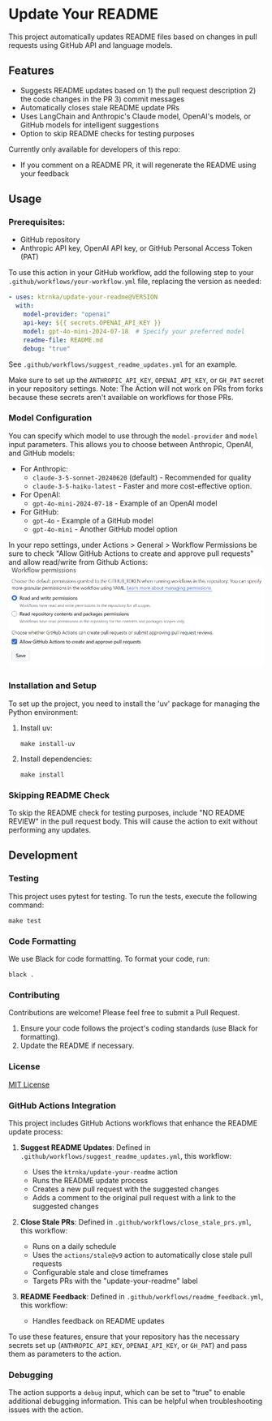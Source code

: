 # Update Your README

This project automatically updates README files based on changes in pull requests using GitHub API and language models.

## Features

- Suggests README updates based on 1) the pull request description 2) the code changes in the PR 3) commit messages
- Automatically closes stale README update PRs
- Uses LangChain and Anthropic's Claude model, OpenAI's models, or GitHub models for intelligent suggestions
- Option to skip README checks for testing purposes

Currently only available for developers of this repo:
- If you comment on a README PR, it will regenerate the README using your feedback

## Usage

### Prerequisites:

- GitHub repository
- Anthropic API key, OpenAI API key, or GitHub Personal Access Token (PAT)

To use this action in your GitHub workflow, add the following step to your `.github/workflows/your-workflow.yml` file, replacing the version as needed:

```yaml
- uses: ktrnka/update-your-readme@VERSION
  with:
    model-provider: "openai"
    api-key: ${{ secrets.OPENAI_API_KEY }}
    model: gpt-4o-mini-2024-07-18  # Specify your preferred model
    readme-file: README.md
    debug: "true"
```

See `.github/workflows/suggest_readme_updates.yml` for an example.

Make sure to set up the `ANTHROPIC_API_KEY`, `OPENAI_API_KEY`, or `GH_PAT` secret in your repository settings. Note: The Action will not work on PRs from forks because these secrets aren't available on workflows for those PRs.

### Model Configuration

You can specify which model to use through the `model-provider` and `model` input parameters. This allows you to choose between Anthropic, OpenAI, and GitHub models:
- For Anthropic:
  - `claude-3-5-sonnet-20240620` (default) - Recommended for quality
  - `claude-3-5-haiku-latest` - Faster and more cost-effective option.
- For OpenAI:
  - `gpt-4o-mini-2024-07-18` - Example of an OpenAI model
- For GitHub:
  - `gpt-4o` - Example of a GitHub model
  - `gpt-4o-mini` - Another GitHub model option

In your repo settings, under Actions > General > Workflow Permissions be sure to check "Allow GitHub Actions to create and approve pull requests" and allow read/write from Github Actions:
![Workflow Permissions](workflow_permissions.png)

### Installation and Setup

To set up the project, you need to install the 'uv' package for managing the Python environment:

1. Install uv:
   ```
   make install-uv
   ```

2. Install dependencies:
   ```
   make install
   ```

### Skipping README Check

To skip the README check for testing purposes, include "NO README REVIEW" in the pull request body. This will cause the action to exit without performing any updates.

## Development

### Testing

This project uses pytest for testing. To run the tests, execute the following command:

```
make test
```

### Code Formatting

We use Black for code formatting. To format your code, run:

```
black .
```

### Contributing

Contributions are welcome! Please feel free to submit a Pull Request.

1. Ensure your code follows the project's coding standards (use Black for formatting).
2. Update the README if necessary.

### License

[MIT License](https://opensource.org/licenses/MIT)

### GitHub Actions Integration

This project includes GitHub Actions workflows that enhance the README update process:

1. **Suggest README Updates**: Defined in `.github/workflows/suggest_readme_updates.yml`, this workflow:
   - Uses the `ktrnka/update-your-readme` action
   - Runs the README update process
   - Creates a new pull request with the suggested changes
   - Adds a comment to the original pull request with a link to the suggested changes

2. **Close Stale PRs**: Defined in `.github/workflows/close_stale_prs.yml`, this workflow:
   - Runs on a daily schedule
   - Uses the `actions/stale@v9` action to automatically close stale pull requests
   - Configurable stale and close timeframes
   - Targets PRs with the "update-your-readme" label

3. **README Feedback**: Defined in `.github/workflows/readme_feedback.yml`, this workflow:
   - Handles feedback on README updates

To use these features, ensure that your repository has the necessary secrets set up (`ANTHROPIC_API_KEY`, `OPENAI_API_KEY`, or `GH_PAT`) and pass them as parameters to the action.

### Debugging

The action supports a `debug` input, which can be set to "true" to enable additional debugging information. This can be helpful when troubleshooting issues with the action.